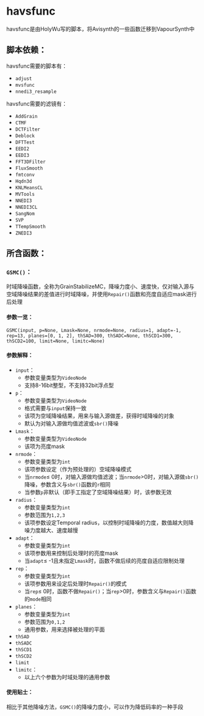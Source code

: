 # havsfunc

havsfunc是由HolyWu写的脚本，将Avisynth的一些函数迁移到VapourSynth中

## 脚本依赖：

havsfunc需要的脚本有：

* `adjust`
* `mvsfunc`
* `nnedi3_resample`

havsfunc需要的滤镜有：

* `AddGrain`
* `CTMF`
* `DCTFilter`
* `Deblock`
* `DFTTest`
* `EEDI2`
* `EEDI3`
* `FFT3DFilter`
* `FluxSmooth`
* `fmtconv`
* `Hqdn3d`
* `KNLMeansCL`
* `MVTools`
* `NNEDI3`
* `NNEDI3CL`
* `SangNom`
* `SVP`
* `TTempSmooth`
* `ZNEDI3`

## 所含函数：

### `GSMC()`：

时域降噪函数，全称为GrainStabilizeMC，降噪力度小、速度快，仅对输入源与空域降噪结果的差值进行时域降噪，并使用`Repair()`函数和亮度自适应mask进行后处理

#### 参数一览：

`GSMC(input, p=None, Lmask=None, nrmode=None, radius=1, adapt=-1, rep=13, planes=[0, 1, 2], thSAD=300, thSADC=None, thSCD1=300, thSCD2=100, limit=None, limitc=None)`

#### 参数解释：

* `input`：
  * 参数变量类型为`VideoNode`
  * 支持8-16bit整型，不支持32bit浮点型
* `p`：
  * 参数变量类型为`VideoNode`
  * 格式需要与`input`保持一致
  * 该项为空域降噪结果，用来与输入源做差，获得时域降噪的对象
  * 默认为对输入源做均值滤波或`sbr()`降噪
* `Lmask`：
  * 参数变量类型为`VideoNode`
  * 该项为亮度mask
* `nrmode`：
  * 参数变量类型为`int`
  * 该项参数设定（作为预处理的）空域降噪模式
  * 当`nrmode`≤ 0时，对输入源做均值滤波；当`nrmode`&gt;0时，对输入源做`sbr()`降噪，参数含义与`sbr()`函数的`r`相同
  * 当参数`p`非默认（即手工指定了空域降噪结果）时，该参数无效
* `radius`：
  * 参数变量类型为`int`
  * 参数范围为`1,2,3`
  * 该项参数设定Temporal radius，以控制时域降噪的力度，数值越大则降噪力度越大、速度越慢
* `adapt`：
  * 参数变量类型为`int`
  * 该项参数用来控制后处理时的亮度mask
  * 当`adapt`≤ -1且未指定`Lmask`时，函数不做后续的亮度自适应限制处理
* `rep`：
  * 参数变量类型为`int`
  * 该项参数用来设定后处理时`Repair()`的模式
  * 当`rep`≤ 0时，函数不做`Repair()`；当`rep`&gt;0时，参数含义与`Repair()`函数的`mode`相同
* `planes`：
  * 参数变量类型为`int`
  * 参数范围为`0,1,2`
  * 通用参数，用来选择被处理的平面
* `thSAD`
* `thSADC`
* `thSCD1`
* `thSCD2`
* `limit`
* `limitc`：
  * 以上六个参数为时域处理的通用参数

#### 使用贴士：

相比于其他降噪方法，`GSMC()`的降噪力度小，可以作为降低码率的一种手段

